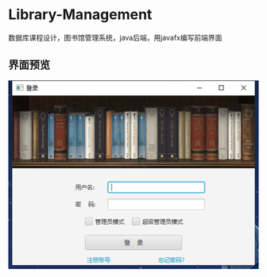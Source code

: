 # Library-Management
数据库课程设计，图书馆管理系统，java后端，用javafx编写前端界面
## 界面预览
![登陆界面](https://github.com/Lemitus/Library-Management/blob/master/src/res/screenshots.png "登陆界面")
